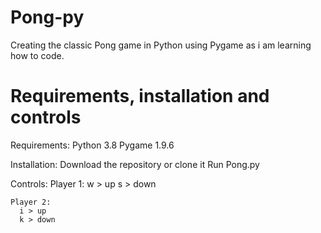 # Pong-py
Creating the classic Pong game in Python using Pygame as i am learning how to
code.


# Requirements, installation and controls
Requirements:
  Python 3.8
  Pygame 1.9.6

Installation:
  Download the repository or clone it
  Run Pong.py

  Controls:
    Player 1:
      w > up
      s > down

    Player 2:
      i > up
      k > down
